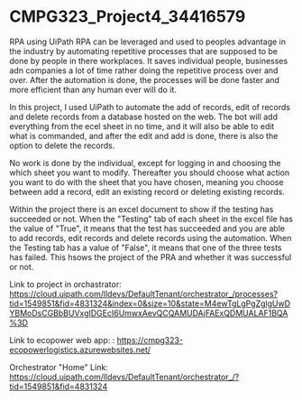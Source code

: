 # CMPG323_Project4_34416579

RPA using UiPath
RPA can be leveraged and used to peoples advantage in the industry by automating repetitive processes that are supposed to be done by people in there workplaces. It saves individual people, businesses adn companies a lot of time rather doing the repetitive process over and over. After the automation is done, the processes will be done faster and more efficient than any human ever will do it.

In this project, I used UiPath to automate the add of records, edit of records and delete records from a database hosted on the web. The bot will add everything from the ecel sheet in no time, and it will also be able to edit what is commanded, and after the edit and add is done, there is also the option to delete the records.

No work is done by the individual, except for logging in and choosing the which sheet you want to modify. Thereafter you should choose what action you want to do with the sheet that you have chosen, meaning you choose between add a record, edit an existing record or deleting existing records.

Within the project there is an excel document to show if the testing has succeeded or not. When the "Testing" tab of each sheet in the excel file has the value of "True", it means that the test has succeeded and you are able to add records, edit records and delete records using the automation. When the Testing tab has a value of "False", it means that one of the three tests has failed. This hsows the project of the PRA and whether it was successful or not.

Link to project in orchastrator: https://cloud.uipath.com/lldevs/DefaultTenant/orchestrator_/processes?tid=1549851&fid=4831324&index=0&size=10&state=M4ewTgLgPgZglgUwDYBMoDsCGBbBUVxgIDGEcI6UmwxAevQCQAMUDAjFAExQDMUALAF1BQA%3D

Link to ecopower web app: : https://cmpg323-ecopowerlogistics.azurewebsites.net/

Orchestrator "Home" Link: https://cloud.uipath.com/lldevs/DefaultTenant/orchestrator_/?tid=1549851&fid=4831324
